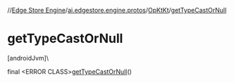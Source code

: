 //[Edge Store Engine](../../../index.md)/[ai.edgestore.engine.protos](../index.md)/[OpKtKt](index.md)/[getTypeCastOrNull](get-type-cast-or-null.md)

# getTypeCastOrNull

[androidJvm]\

final &lt;ERROR CLASS&gt;[getTypeCastOrNull](get-type-cast-or-null.md)()
